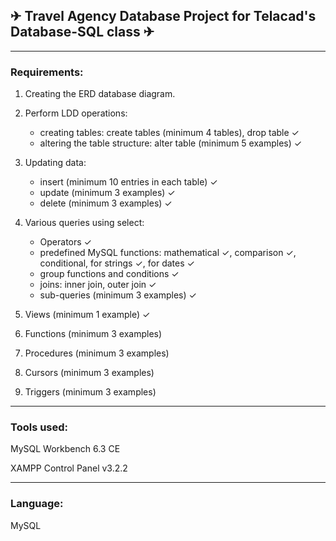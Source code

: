 
## ✈ Travel Agency Database Project for Telacad's Database-SQL class ✈

-----------------------------------------------------
### Requirements:
1. Creating the ERD database diagram.

2. Perform LDD operations:
	* creating tables: create tables (minimum 4 tables), drop table		✓
	* altering the table structure: alter table (minimum 5 examples)	✓

3. Updating data:
	* insert (minimum 10 entries in each table)				✓
	* update (minimum 3 examples)						✓
	* delete (minimum 3 examples)						✓

4. Various queries using select:
	* Operators	✓
	* predefined MySQL functions: mathematical ✓, comparison ✓, conditional, for strings ✓, for dates ✓
	* group functions and conditions	✓
	* joins: inner join, outer join		✓
	* sub-queries (minimum 3 examples)	✓

5. Views (minimum 1 example)	✓

6. Functions (minimum 3 examples)

7. Procedures (minimum 3 examples)

8. Cursors (minimum 3 examples)

9. Triggers (minimum 3 examples)


-----------------------------------------------------

### Tools used:
MySQL Workbench 6.3 CE

XAMPP Control Panel v3.2.2

-----------------------------------------------------
### Language:
MySQL
